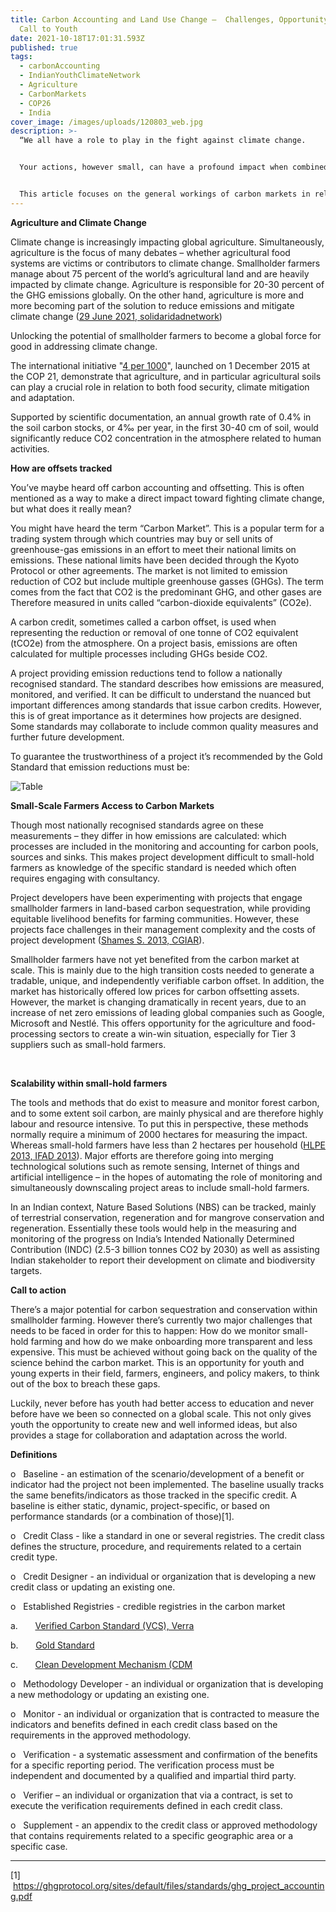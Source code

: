 ```yaml
---
title: Carbon Accounting and Land Use Change –  Challenges, Opportunity, and a
  Call to Youth
date: 2021-10-18T17:01:31.593Z
published: true
tags:
  - carbonAccounting
  - IndianYouthClimateNetwork
  - Agriculture
  - CarbonMarkets
  - COP26
  - India
cover_image: /images/uploads/120803_web.jpg
description: >-
  “We all have a role to play in the fight against climate change.


  Your actions, however small, can have a profound impact when combined with thousands of others.”


  This article focuses on the general workings of carbon markets in relation to small-hold farmers access. The article seeks to provide an overview of the present opportunity and challenges to small-hold farmers in the agriculture and food-production sector. Therefore, the initiatives are primarily mentioned in relation to LULUCF (Land Use, Land Use Change and Forestry).
---
```

**Agriculture and Climate Change**

Climate change is increasingly impacting global agriculture. Simultaneously, agriculture is the focus of many debates – whether agricultural food systems are victims or contributors to climate change. Smallholder farmers manage about 75 percent of the world’s agricultural land and are heavily impacted by climate change. Agriculture is responsible for 20-30 percent of the GHG emissions globally. On the other hand, agriculture is more and more becoming part of the solution to reduce emissions and mitigate climate change ([29 June 2021, solidaridadnetwork](https://www.solidaridadnetwork.org/news/solidaridad-and-rabobank-make-carbon-markets-work-for-smallholder-farmers/))

Unlocking the potential of smallholder farmers to become a global force for good in addressing climate change.

The international initiative "[4 per 1000](https://www.4p1000.org/)", launched on 1 December 2015 at the COP 21, demonstrate that agriculture, and in particular agricultural soils can play a crucial role in relation to both food security, climate mitigation and adaptation.

Supported by scientific documentation, an annual growth rate of 0.4% in the soil carbon stocks, or 4‰ per year, in the first 30-40 cm of soil, would significantly reduce CO2 concentration in the atmosphere related to human activities.

**How are offsets tracked**

You’ve maybe heard off carbon accounting and offsetting. This is often mentioned as a way to make a direct impact toward fighting climate change, but what does it really mean?

You might have heard the term “Carbon Market”. This is a popular term for a trading system through which countries may buy or sell units of greenhouse-gas emissions in an effort to meet their national limits on emissions. These national limits have been decided through the Kyoto Protocol or other agreements. The market is not limited to emission reduction of CO2 but include multiple greenhouse gasses (GHGs). The term comes from the fact that CO2 is the predominant GHG, and other gases are Therefore measured in units called “carbon-dioxide equivalents” (CO2e).

A carbon credit, sometimes called a carbon offset, is used when representing the reduction or removal of one tonne of CO2 equivalent (tCO2e) from the atmosphere. On a project basis, emissions are often calculated for multiple processes including GHGs beside CO2.

A project providing emission reductions tend to follow a nationally recognised standard. The standard describes how emissions are measured, monitored, and verified. It can be difficult to understand the nuanced but important differences among standards that issue carbon credits. However, this is of great importance as it determines how projects are designed. Some standards may collaborate to include common quality measures and further future development.

To guarantee the trustworthiness of a project it’s recommended by the Gold Standard that emission reductions must be:



![Table](/images/uploads/table.png "Source: Gold Standard (2020) “Guide – Carbon offsetting”")



**Small-Scale Farmers Access to Carbon Markets**

Though most nationally recognised standards agree on these measurements – they differ in how emissions are calculated: which processes are included in the monitoring and accounting for carbon pools, sources and sinks. This makes project development difficult to small-hold farmers as knowledge of the specific standard is needed which often requires engaging with consultancy.

Project developers have been experimenting with projects that engage smallholder farmers in land-based carbon sequestration, while providing equitable livelihood benefits for farming communities. However, these projects face challenges in their management complexity and the costs of project development ([Shames S. 2013, CGIAR](https://cgspace.cgiar.org/handle/10568/29009)).

Smallholder farmers have not yet benefited from the carbon market at scale. This is mainly due to the high transition costs needed to generate a tradable, unique, and independently verifiable carbon offset. In addition, the market has historically offered low prices for carbon offsetting assets. However, the market is changing dramatically in recent years, due to an increase of net zero emissions of leading global companies such as Google, Microsoft and Nestlé. This offers opportunity for the agriculture and food-processing sectors to create a win-win situation, especially for Tier 3 suppliers such as small-hold farmers. 

 

**Scalability within small-hold farmers**

The tools and methods that do exist to measure and monitor forest carbon, and to some extent soil carbon, are mainly physical and are therefore highly labour and resource intensive. To put this in perspective, these methods normally require a minimum of 2000 hectares for measuring the impact. Whereas small-hold farmers have less than 2 hectares per household ([HLPE 2013, IFAD 2013](https://www.researchgate.net/publication/256534307_Investing_in_smallholder_agriculture_for_food_security)). Major efforts are therefore going into merging technological solutions such as remote sensing, Internet of things and artificial intelligence – in the hopes of automating the role of monitoring and simultaneously downscaling project areas to include small-hold farmers.

In an Indian context, Nature Based Solutions (NBS) can be tracked, mainly of terrestrial conservation, regeneration and for mangrove conservation and regeneration. Essentially these tools would help in the measuring and monitoring of the progress on India’s Intended Nationally Determined Contribution (INDC) (2.5-3 billion tonnes CO2 by 2030) as well as assisting Indian stakeholder to report their development on climate and biodiversity targets.

**Call to action**

There’s a major potential for carbon sequestration and conservation within smallholder farming. However there’s currently two major challenges that needs to be faced in order for this to happen: How do we monitor small-hold farming and how do we make onboarding more transparent and less expensive. This must be achieved without going back on the quality of the science behind the carbon market. This is an opportunity for youth and young experts in their field, farmers, engineers, and policy makers, to think out of the box to breach these gaps. 

Luckily, never before has youth had better access to education and never before have we been so connected on a global scale. This not only gives youth the opportunity to create new and well informed ideas, but also provides a stage for collaboration and adaptation across the world.

**Definitions**

o   Baseline - an estimation of the scenario/development of a benefit or indicator had the project not been implemented. The baseline usually tracks the same benefits/indicators as those tracked in the specific credit. A baseline is either static, dynamic, project-specific, or based on performance standards (or a combination of those)\[1].

o   Credit Class - like a standard in one or several registries. The credit class defines the structure, procedure, and requirements related to a certain credit type.

o   Credit Designer - an individual or organization that is developing a new credit class or updating an existing one.

o   Established Registries - credible registries in the carbon market

a.       [Verified Carbon Standard (VCS), Verra](https://verra.org/)

b.       [Gold Standard](https://registry.goldstandard.org/)

c.       [Clean Development Mechanism (CDM](https://cdm.unfccc.int/index.html)

o   Methodology Developer - an individual or organization that is developing a new methodology or updating an existing one.

o   Monitor - an individual or organization that is contracted to measure the indicators and benefits defined in each credit class based on the requirements in the approved methodology.

o   Verification - a systematic assessment and confirmation of the benefits for a specific reporting period. The verification process must be independent and documented by a qualified and impartial third party.

o   Verifier – an individual or organization that via a contract, is set to execute the verification requirements defined in each credit class.

o   Supplement - an appendix to the credit class or approved methodology that contains requirements related to a specific geographic area or a specific case.



- - -

\[1]  <https://ghgprotocol.org/sites/default/files/standards/ghg_project_accounting.pdf>